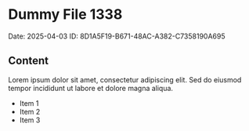 # Dummy File 1338

Date: 2025-04-03
ID: 8D1A5F19-B671-48AC-A382-C7358190A695

## Content

Lorem ipsum dolor sit amet, consectetur adipiscing elit.
Sed do eiusmod tempor incididunt ut labore et dolore magna aliqua.

* Item 1
* Item 2
* Item 3
